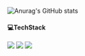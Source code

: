 ![Anurag's GitHub stats](https://github-readme-stats.vercel.app/api?username=hhh131&show_icons=true&theme=radical)
<p>
 <H4>💻TechStack</H4>
  <p>
<img src="https://img.shields.io/badge/Swift-F05138?style=flat-square&logo=swift&logoColor=white"/> <img src="https://img.shields.io/badge/iOS-000000?style=flat-square&logo=ios&logoColor=white"/> 
 <img src="https://img.shields.io/badge/Xcode-147EFB?style=flat-square&logo=Xcode&logoColor=white"/> 
<!--#147EFB
**hhh131/hhh131** is a ✨ _special_ ✨ repository because its `README.md` (this file) appears on your GitHub profile.#F05138

Here are some ideas to get you started:

- 🔭 I’m currently working on ...
- 🌱 I’m currently learning ...
- 👯 I’m looking to collaborate on ...
- 🤔 I’m looking for help with ...
- 💬 Ask me about ...
- 📫 How to reach me: ...
- 😄 Pronouns: ...
- ⚡ Fun fact: ...
-->
